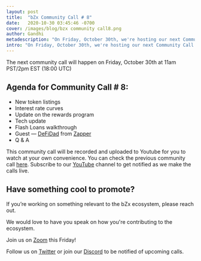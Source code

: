 ```yaml
---
layout: post
title:  "bZx Community Call # 8"
date:   2020-10-30 03:45:46 -0700
cover: /images/blog/bzx community call8.png
author: Gandhi
metadescription: "On Friday, October 30th, we're hosting our next Community Call."
intro: "On Friday, October 30th, we're hosting our next Community Call."
---
```


The next community call will happen on Friday, October 30th at 11am PST/2pm EST (18:00 UTC)

## Agenda for Community Call # 8:

- New token listings
- Interest rate curves
- Update on the rewards program
- Tech update
- Flash Loans walkthrough
- Guest — [DeFiDad](https://twitter.com/DeFi_Dad) from [Zapper](https://zapper.fi/)
- Q & A


This community call will be recorded and uploaded to Youtube for you to watch at your own convenience. You can check the previous community call [here](https://youtu.be/rKBK_xfy3ro). Subscribe to our [YouTube](https://www.youtube.com/channel/UCc9PZUDy2IMs5j0DcOq3egQ) channel to get notified as we make the calls live.



## Have something cool to promote?

If you’re working on something relevant to the bZx ecosystem, please reach out.

We would love to have you speak on how you're contributing to the ecosystem.

Join us on [Zoom](https://zoom.us/j/97332777369) this Friday!

Follow us on [Twitter](https://twitter.com/bzxHQ) or join our [Discord](https://bzx.network/discord) to be notified of upcoming calls.
